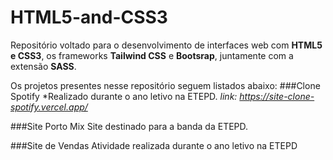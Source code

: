 # HTML5-and-CSS3
Repositório voltado para o desenvolvimento de interfaces web com **HTML5 e CSS3**, os frameworks **Tailwind CSS** e **Bootsrap**, juntamente com a extensão **SASS**.

Os projetos presentes nesse repositório seguem listados abaixo:
###Clone Spotify
*Realizado durante o ano letivo na ETEPD.
*link: https://site-clone-spotify.vercel.app/*

###Site Porto Mix
Site destinado para a banda da ETEPD.

###Site de Vendas
Atividade realizada durante o ano letivo na ETEPD
      
